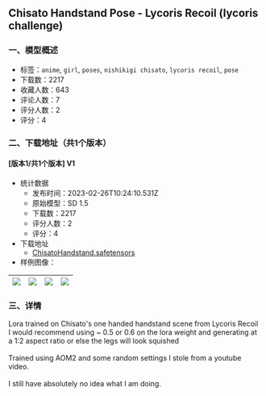 ## Chisato Handstand Pose - Lycoris Recoil (lycoris challenge) 
### 一、模型概述

- 标签：`anime`, `girl`, `poses`, `nishikigi chisato`, `lycoris recoil`, `pose`
- 下载数：2217
- 收藏人数：643
- 评论人数：7
- 评分人数：2
- 评分：4

### 二、下载地址（共1个版本）

#### [版本1/共1个版本] V1

- 统计数据
  - 发布时间：2023-02-26T10:24:10.531Z
  - 原始模型：SD 1.5
  - 下载数：2217
  - 评分人数：2
  - 评分：4
- 下载地址
  - [ChisatoHandstand.safetensors](https://civitai.com/api/download/models/15639)
- 样例图像：

| <img src="https://image.civitai.com/xG1nkqKTMzGDvpLrqFT7WA/d99806a2-0799-4cf1-5100-a2ca4e90e600/width=450/156183.jpeg" /> | <img src="https://image.civitai.com/xG1nkqKTMzGDvpLrqFT7WA/1a4779e0-c21b-49df-0808-ad0777975a00/width=450/156187.jpeg" /> | <img src="https://image.civitai.com/xG1nkqKTMzGDvpLrqFT7WA/7c24a305-74e8-4f0f-bcfa-821c8097d900/width=450/156186.jpeg" /> | <img src="https://image.civitai.com/xG1nkqKTMzGDvpLrqFT7WA/32f29261-1f00-485c-bc90-62c621a35500/width=450/156185.jpeg" /> |
| ---- | ---- | ---- | ---- |


### 三、详情
<p>Lora trained on Chisato's one handed handstand scene from Lycoris Recoil<br />I would recommend using ~ 0.5 or 0.6 on the lora weight and generating at a 1:2 aspect ratio or else the legs will look squished<br /><br />Trained using AOM2 and some random settings I stole from a youtube video.<br /><br />I still have absolutely no idea what I am doing.</p>